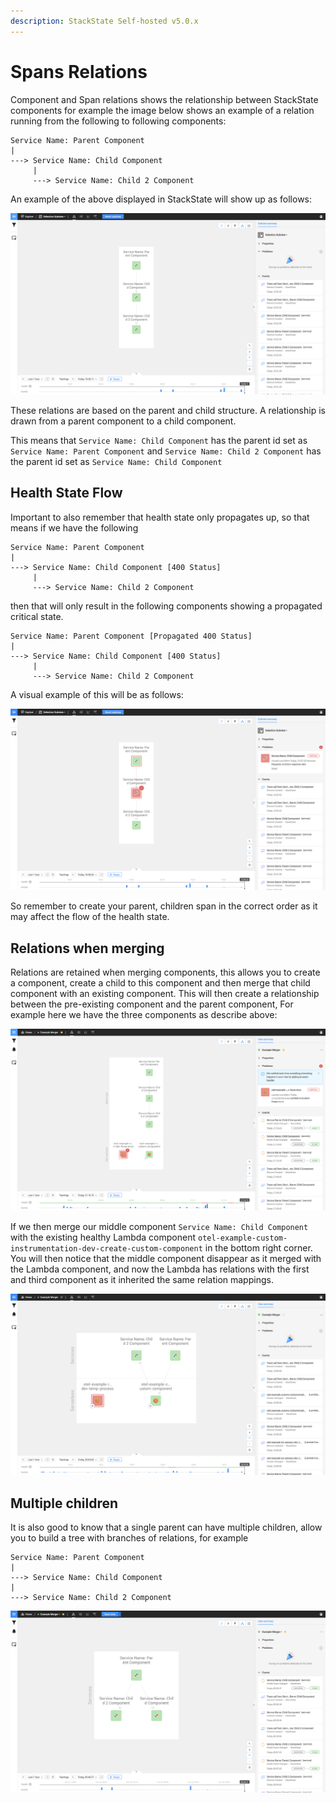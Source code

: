 ```yaml
---
description: StackState Self-hosted v5.0.x
---
```


# Spans Relations

Component and Span relations shows the relationship between StackState components for example the image below
shows an example of a relation running from the following to following components:

```text
Service Name: Parent Component
|
---> Service Name: Child Component
     |
     ---> Service Name: Child 2 Component
```

An example of the above displayed in StackState will show up as follows:

![service type](../../../.gitbook/assets/otel_traces_healthy_state_1_2_3_unmerged.png)

These relations are based on the parent and child structure. A relationship is drawn from a parent component 
to a child component. 

This means that `Service Name: Child Component` has the parent id set as `Service Name: Parent Component`
and `Service Name: Child 2 Component` has the parent id set as `Service Name: Child Component`

## Health State Flow

Important to also remember that health state only propagates up, so that means if we have the following

```text
Service Name: Parent Component
|
---> Service Name: Child Component [400 Status]
     |
     ---> Service Name: Child 2 Component
```

then that will only result in the following components showing a propagated critical state.

```text
Service Name: Parent Component [Propagated 400 Status]
|
---> Service Name: Child Component [400 Status]
     |
     ---> Service Name: Child 2 Component
```

A visual example of this will be as follows:

![service type](../../../.gitbook/assets/otel_traces_critical_state_1_2_3_unmerged.png)


So remember to create your parent, children span in the correct order as it may affect the flow of the health state.

## Relations when merging

Relations are retained when merging components, this allows you to create a component, create a child to this component
and then merge that child component with an existing component. This will then create a relationship between the pre-existing component
and the parent component, For example here we have the three components as describe above:

![service type](../../../.gitbook/assets/otel_traces_pre_merge.png)

If we then merge our middle component `Service Name: Child Component` with the existing healthy Lambda component `otel-example-custom-instrumentation-dev-create-custom-component` in the bottom right corner.
You will then notice that the middle component disappear as it merged with the Lambda component, and now the Lambda has relations with the first and third component as it
inherited the same relation mappings.

![service type](../../../.gitbook/assets/otel_traces_merge_with_healthy_complete.png)

## Multiple children

It is also good to know that a single parent can have multiple children, allow you to build a tree with branches of relations, for example

```text
Service Name: Parent Component
|
---> Service Name: Child Component
|
---> Service Name: Child 2 Component
```

![service type](../../../.gitbook/assets/otel_traces_multiple_children.png)


